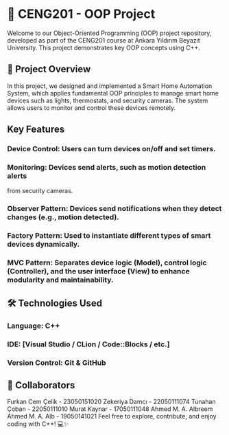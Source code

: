 # 🎯 CENG201 - OOP Project
Welcome to our Object-Oriented Programming (OOP) project repository,
developed as part of the CENG201 course at Ankara Yıldırım Beyazıt University.
This project demonstrates key OOP concepts using C++.

## 🚀 Project Overview
In this project, we designed and implemented a Smart Home Automation System,
which applies fundamental OOP principles to manage smart home devices 
such as lights, thermostats, and security cameras. The system allows users
to monitor and control these devices remotely.

## Key Features
### Device Control: Users can turn devices on/off and set timers.
### Monitoring: Devices send alerts, such as motion detection alerts 
from security cameras.
### Observer Pattern: Devices send notifications when they detect changes (e.g., motion detected).
### Factory Pattern: Used to instantiate different types of smart devices dynamically.
### MVC Pattern: Separates device logic (Model), control logic (Controller), and the user interface (View) to enhance modularity and maintainability.
## 🛠️ Technologies Used
### Language: C++
### IDE: [Visual Studio / CLion / Code::Blocks / etc.]
### Version Control: Git & GitHub
## 👥 Collaborators
Furkan Cem Çelik - 23050151020
Zekeriya Damcı - 22050111074
Tunahan Çoban - 22050111010
Murat Kaynar - 17050111048
Ahmed M. A. Albreem Ahmed M. A. Alb - 19050141021
Feel free to explore, contribute, and enjoy coding with C++! 💻✨
